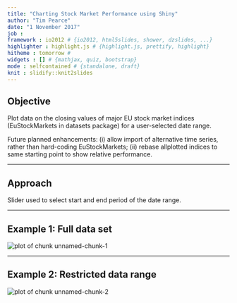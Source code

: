 ```yaml
---
title: "Charting Stock Market Performance using Shiny"
author: "Tim Pearce"
date: "1 November 2017"
job :
framework : io2012 # {io2012, html5slides, shower, dzslides, ...}
highlighter : highlight.js # {highlight.js, prettify, highlight}
hitheme : tomorrow #
widgets : [] # {mathjax, quiz, bootstrap}
mode : selfcontained # {standalone, draft}
knit : slidify::knit2slides
---
```




## Objective

Plot data on the closing values of major EU stock market indices (EuStockMarkets in datasets package) for a user-selected date range.

Future planned enhancements: (i) allow import of alternative time series, rather than hard-coding EuStockMarkets; (ii) rebase allplotted indices to same starting point to show relative performance.

---

## Approach

Slider used to select start and end period of the date range.

---

## Example 1: Full data set

![plot of chunk unnamed-chunk-1](assets/fig/unnamed-chunk-1-1.png)

---

## Example 2: Restricted data range

![plot of chunk unnamed-chunk-2](assets/fig/unnamed-chunk-2-1.png)
